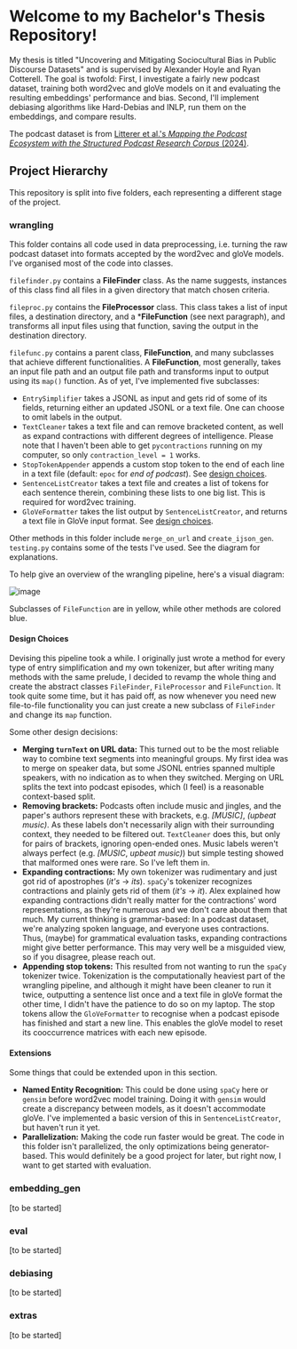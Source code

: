 # Welcome to my Bachelor's Thesis Repository! 

My thesis is titled "Uncovering and Mitigating Sociocultural Bias in Public Discourse Datasets" and is supervised by Alexander Hoyle and Ryan Cotterell. The goal is twofold: First, I investigate a fairly new podcast dataset, training both word2vec and gloVe models on it and evaluating the resulting embeddings' performance and bias. Second, I'll implement debiasing algorithms like Hard-Debias and INLP, run them on the embeddings, and compare results. 

The podcast dataset is from [Litterer et al.'s *Mapping the Podcast Ecosystem with the Structured Podcast Research Corpus* (2024)](https://arxiv.org/pdf/2411.07892).

## Project Hierarchy

This repository is split into five folders, each representing a different stage of the project. 

### wrangling

This folder contains all code used in data preprocessing, i.e. turning the raw podcast dataset into formats accepted by the word2vec and gloVe models. I've organised most of the code into classes.

```filefinder.py``` contains a **FileFinder** class. As the name suggests, instances of this class find all files in a given directory that match chosen criteria. 

```fileproc.py``` contains the **FileProcessor** class. This class takes a list of input files, a destination directory, and a ***FileFunction** (see next paragraph), and transforms all input files using that function, saving the output in the destination directory. 

```filefunc.py``` contains a parent class, **FileFunction**, and many subclasses that achieve different functionalities. A **FileFunction**, most generally, takes an input file path and an output file path and transforms input to output using its ```map()``` function. As of yet, I've implemented five subclasses: 

- ```EntrySimplifier``` takes a JSONL as input and gets rid of some of its fields, returning either an updated JSONL or a text file. One can choose to omit labels in the output.
- ```TextCleaner``` takes a text file and can remove bracketed content, as well as expand contractions with different degrees of intelligence. Please note that I haven't been able to get ```pycontractions``` running on my computer, so only ```contraction_level = 1``` works. 
- ```StopTokenAppender``` appends a custom stop token to the end of each line in a text file (default: ```epoc``` for *end of podcast*). See [design choices](#design-choices).
- ```SentenceListCreator``` takes a text file and creates a list of tokens for each sentence therein, combining these lists to one big list. This is required for word2vec training. 
- ```GloVeFormatter``` takes the list output by ```SentenceListCreator```, and returns a text file in GloVe input format. See [design choices](#design-choices). 

Other methods in this folder include ```merge_on_url``` and ```create_ijson_gen```. ```testing.py``` contains some of the tests I've used. See the diagram for explanations. 

To help give an overview of the wrangling pipeline, here's a visual diagram: 

![image](diagrams/wrangling_pipeline.png)

Subclasses of ```FileFunction``` are in yellow, while other methods are colored blue. 

#### Design Choices

Devising this pipeline took a while. I originally just wrote a method for every type of entry simplification and my own tokenizer, but after writing many methods with the same prelude, I decided to revamp the whole thing and create the abstract classes ```FileFinder```, ```FileProcessor``` and ```FileFunction```. It took quite some time, but it has paid off, as now whenever you need new file-to-file functionality you can just create a new subclass of ```FileFinder``` and change its ```map``` function.

Some other design decisions: 

- **Merging ```turnText``` on URL data:** This turned out to be the most reliable way to combine text segments into meaningful groups. My first idea was to merge on speaker data, but some JSONL entries spanned multiple speakers, with no indication as to when they switched. Merging on URL splits the text into podcast episodes, which (I feel) is a reasonable context-based split.
- **Removing brackets:** Podcasts often include music and jingles, and the paper's authors represent these with brackets, e.g. *[MUSIC]*, *(upbeat music)*. As these labels don't necessarily align with their surrounding context, they needed to be filtered out. ```TextCleaner``` does this, but only for pairs of brackets, ignoring open-ended ones. Music labels weren't always perfect (e.g. *[MUSIC*, *upbeat music)*) but simple testing showed that malformed ones were rare. So I've left them in.
- **Expanding contractions:** My own tokenizer was rudimentary and just got rid of apostrophes (*it's* -> *its*). ```spaCy```'s tokenizer recognizes contractions and plainly gets rid of them (*it's* -> *it*). Alex explained how expanding contractions didn't really matter for the contractions' word representations, as they're numerous and we don't care about them that much. My current thinking is grammar-based: In a podcast dataset, we're analyzing spoken language, and everyone uses contractions. Thus, (maybe) for grammatical evaluation tasks, expanding contractions might give better performance. This may very well be a misguided view, so if you disagree, please reach out.
- **Appending stop tokens:** This resulted from not wanting to run the ```spaCy``` tokenizer twice. Tokenization is the computationally heaviest part of the wrangling pipeline, and although it might have been cleaner to run it twice, outputting a sentence list once and a text file in gloVe format the other time, I didn't have the patience to do so on my laptop. The stop tokens allow the ```GloVeFormatter``` to recognise when a podcast episode has finished and start a new line. This enables the gloVe model to reset its cooccurrence matrices with each new episode.

#### Extensions

Some things that could be extended upon in this section. 

- **Named Entity Recognition:** This could be done using ```spaCy``` here or ```gensim``` before word2vec model training. Doing it with ```gensim``` would create a discrepancy between models, as it doesn't accommodate gloVe. I've implemented a basic version of this in ```SentenceListCreator```, but haven't run it yet.
- **Parallelization:** Making the code run faster would be great. The code in this folder isn't parallelized, the only optimizations being generator-based. This would definitely be a good project for later, but right now, I want to get started with evaluation.

### embedding_gen

[to be started]

### eval

[to be started]

### debiasing

[to be started]

### extras 

[to be started]

